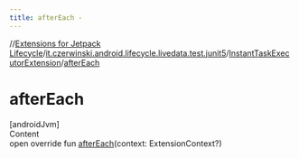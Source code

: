 ```yaml
---
title: afterEach -
---
```

//[Extensions for Jetpack Lifecycle](../../../index.md)/[it.czerwinski.android.lifecycle.livedata.test.junit5](../index.md)/[InstantTaskExecutorExtension](index.md)/[afterEach](after-each.md)



# afterEach  
[androidJvm]  
Content  
open override fun [afterEach](after-each.md)(context: ExtensionContext?)  



